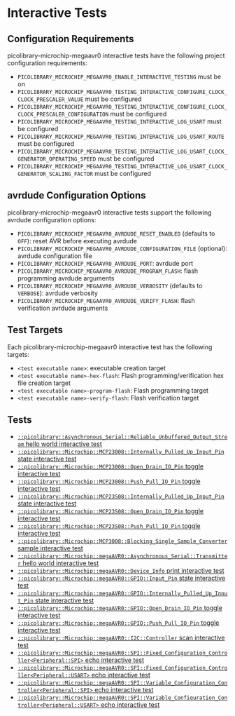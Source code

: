 # Interactive Tests

## Configuration Requirements
picolibrary-microchip-megaavr0 interactive tests have the following project configuration
requirements:
- `PICOLIBRARY_MICROCHIP_MEGAAVR0_ENABLE_INTERACTIVE_TESTING` must be on
- `PICOLIBRARY_MICROCHIP_MEGAAVR0_TESTING_INTERACTIVE_CONFIGURE_CLOCK_CLOCK_PRESCALER_VALUE`
  must be configured
- `PICOLIBRARY_MICROCHIP_MEGAAVR0_TESTING_INTERACTIVE_CONFIGURE_CLOCK_CLOCK_PRESCALER_CONFIGURATION`
  must be configured
- `PICOLIBRARY_MICROCHIP_MEGAAVR0_TESTING_INTERACTIVE_LOG_USART` must be configured
- `PICOLIBRARY_MICROCHIP_MEGAAVR0_TESTING_INTERACTIVE_LOG_USART_ROUTE` must be configured
- `PICOLIBRARY_MICROCHIP_MEGAAVR0_TESTING_INTERACTIVE_LOG_USART_CLOCK_GENERATOR_OPERATING_SPEED`
  must be configured
- `PICOLIBRARY_MICROCHIP_MEGAAVR0_TESTING_INTERACTIVE_LOG_USART_CLOCK_GENERATOR_SCALING_FACTOR`
  must be configured

## avrdude Configuration Options
picolibrary-microchip-megaavr0 interactive tests support the following avrdude
configuration options:
- `PICOLIBRARY_MICROCHIP_MEGAAVR0_AVRDUDE_RESET_ENABLED` (defaults to `OFF`): reset AVR
  before executing avrdude
- `PICOLIBRARY_MICROCHIP_MEGAAVR0_AVRDUDE_CONFIGURATION_FILE` (optional): avrdude
  configuration file
- `PICOLIBRARY_MICROCHIP_MEGAAVR0_AVRDUDE_PORT`: avrdude port
- `PICOLIBRARY_MICROCHIP_MEGAAVR0_AVRDUDE_PROGRAM_FLASH`: flash programming avrdude
  arguments
- `PICOLIBRARY_MICROCHIP_MEGAAVR0_AVRDUDE_VERBOSITY` (defaults to `VERBOSE`): avrdude
  verbosity
- `PICOLIBRARY_MICROCHIP_MEGAAVR0_AVRDUDE_VERIFY_FLASH`: flash verification avrdude
  arguments

## Test Targets
Each picolibrary-microchip-megaavr0 interactive test has the following targets:
- `<test executable name>`: executable creation target
- `<test executable name>-hex-flash`: Flash programming/verification hex file creation
  target
- `<test executable name>-program-flash`: Flash programming target
- `<test executable name>-verify-flash`: Flash verification target

## Tests
- [`::picolibrary::Asynchronous_Serial::Reliable_Unbuffered_Output_Stream` hello world interactive test](test-interactive/picolibrary/asynchronous_serial/reliable_unbuffered_output_stream/hello_world.md)
- [`::picolibrary::Microchip::MCP23008::Internally_Pulled_Up_Input_Pin` state interactive test](test-interactive/picolibrary/microchip/mcp23008/internally_pulled_up_input_pin/state.md)
- [`::picolibrary::Microchip::MCP23008::Open_Drain_IO_Pin` toggle interactive test](test-interactive/picolibrary/microchip/mcp23008/open_drain_io_pin/toggle.md)
- [`::picolibrary::Microchip::MCP23008::Push_Pull_IO_Pin` toggle interactive test](test-interactive/picolibrary/microchip/mcp23008/push_pull_io_pin/toggle.md)
- [`::picolibrary::Microchip::MCP23S08::Internally_Pulled_Up_Input_Pin` state interactive test](test-interactive/picolibrary/microchip/mcp23s08/internally_pulled_up_input_pin/state.md)
- [`::picolibrary::Microchip::MCP23S08::Open_Drain_IO_Pin` toggle interactive test](test-interactive/picolibrary/microchip/mcp23s08/open_drain_io_pin/toggle.md)
- [`::picolibrary::Microchip::MCP23S08::Push_Pull_IO_Pin` toggle interactive test](test-interactive/picolibrary/microchip/mcp23s08/push_pull_io_pin/toggle.md)
- [`::picolibrary::Microchip::MCP3008::Blocking_Single_Sample_Converter` sample interactive test](test-interactive/picolibrary/microchip/mcp3008/blocking_single_sample_converter/sample.md)
- [`::picolibrary::Microchip::megaAVR0::Asynchronous_Serial::Transmitter` hello world interactive test](test-interactive/picolibrary/microchip/megaavr0/asynchronous_serial/transmitter/hello_world.md)
- [`::picolibrary::Microchip::megaAVR0::Device_Info` print interactive test](test-interactive/picolibrary/microchip/megaavr0/device_info/print.md)
- [`::picolibrary::Microchip::megaAVR0::GPIO::Input_Pin` state interactive test](test-interactive/picolibrary/microchip/megaavr0/gpio/input_pin/state.md)
- [`::picolibrary::Microchip::megaAVR0::GPIO::Internally_Pulled_Up_Input_Pin` state interactive test](test-interactive/picolibrary/microchip/megaavr0/gpio/internally_pulled_up_input_pin/state.md)
- [`::picolibrary::Microchip::megaAVR0::GPIO::Open_Drain_IO_Pin` toggle interactive test](test-interactive/picolibrary/microchip/megaavr0/gpio/open_drain_io_pin/toggle.md)
- [`::picolibrary::Microchip::megaAVR0::GPIO::Push_Pull_IO_Pin` toggle interactive test](test-interactive/picolibrary/microchip/megaavr0/gpio/push_pull_io_pin/toggle.md)
- [`::picolibrary::Microchip::megaAVR0::I2C::Controller` scan interactive test](test-interactive/picolibrary/microchip/megaavr0/i2c/controller/scan.md)
- [`::picolibrary::Microchip::megaAVR0::SPI::Fixed_Configuration_Controller<Peripheral::SPI>` echo interactive test](test-interactive/picolibrary/microchip/megaavr0/spi/fixed_configuration_controller-spi/echo.md)
- [`::picolibrary::Microchip::megaAVR0::SPI::Fixed_Configuration_Controller<Peripheral::USART>` echo interactive test](test-interactive/picolibrary/microchip/megaavr0/spi/fixed_configuration_controller-usart/echo.md)
- [`::picolibrary::Microchip::megaAVR0::SPI::Variable_Configuration_Controller<Peripheral::SPI>` echo interactive test](test-interactive/picolibrary/microchip/megaavr0/spi/variable_configuration_controller-spi/echo.md)
- [`::picolibrary::Microchip::megaAVR0::SPI::Variable_Configuration_Controller<Peripheral::USART>` echo interactive test](test-interactive/picolibrary/microchip/megaavr0/spi/variable_configuration_controller-usart/echo.md)
